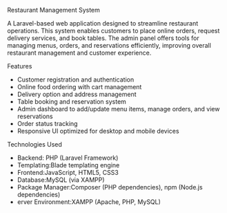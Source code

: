 Restaurant Management System

A Laravel-based web application designed to streamline restaurant operations. This system enables customers to place online orders, request delivery services, and book tables. The admin panel offers tools for managing menus, orders, and reservations efficiently, improving overall restaurant management and customer experience.


Features

- Customer registration and authentication  
- Online food ordering with cart management  
- Delivery option and address management  
- Table booking and reservation system  
- Admin dashboard to add/update menu items, manage orders, and view reservations  
- Order status tracking  
- Responsive UI optimized for desktop and mobile devices  



Technologies Used

- Backend: PHP (Laravel Framework)  
- Templating:Blade templating engine  
- Frontend:JavaScript, HTML5, CSS3  
- Database:MySQL (via XAMPP)  
- Package Manager:Composer (PHP dependencies), npm (Node.js dependencies)  
- erver Environment:XAMPP (Apache, PHP, MySQL)  

